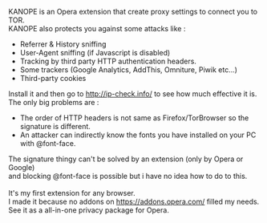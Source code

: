 KANOPE is an Opera extension that create proxy settings to connect you to TOR.<br>
KANOPE also protects you against some attacks like :
- Referrer & History sniffing
- User-Agent sniffing (if Javascript is disabled)
- Tracking by third party HTTP authentication headers.
- Some trackers (Google Analytics, AddThis, Omniture, Piwik etc...)
- Third-party cookies

Install it and then go to http://ip-check.info/ to see how much effective it is. <br>
The only big problems are :  <br>
- The order of HTTP headers is not same as Firefox/TorBrowser so the signature is different.
- An attacker can indirectly know the fonts you have installed on your PC with @font-face.

The signature thingy can't be solved by an extension (only by Opera or Google) 
<br>and blocking @font-face is possible but i have no idea how to do to this.<br>
<br>
It's my first extension for any browser. <br>
I made it because no addons on https://addons.opera.com/ filled my needs. <br>
See it as a all-in-one privacy package for Opera. <br>

